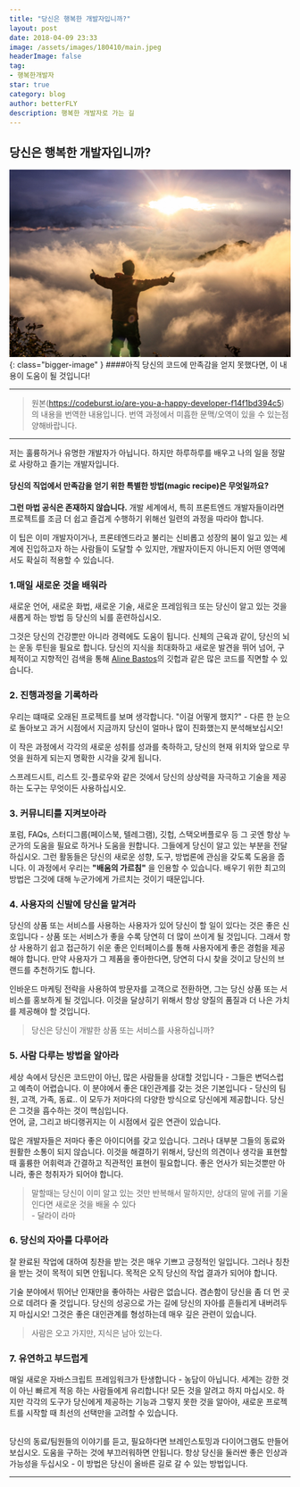 ```yaml
---
title: "당신은 행복한 개발자입니까?"
layout: post
date: 2018-04-09 23:33
image: /assets/images/180410/main.jpeg
headerImage: false
tag:
- 행복한개발자
star: true
category: blog
author: betterFLY
description: 행복한 개발자로 가는 길 
---
```


## 당신은 행복한 개발자입니까?
![Image][1]{: class="bigger-image" }
####아직 당신의 코드에 만족감을 얻지 못했다면, 이 내용이 도움이 될 것입니다!

---

> 원본(https://codeburst.io/are-you-a-happy-developer-f14f1bd394c5) 의 내용을 번역한 내용입니다.
번역 과정에서 미흡한 문맥/오역이 있을 수 있는점 양해바랍니다.

---

저는 훌륭하거나 유명한 개발자가 아닙니다. 하지만 하루하루를 배우고 나의 일을 정말로 사랑하고 즐기는 개발자입니다.

#### 당신의 직업에서 만족감을 얻기 위한 특별한 방법(magic recipe)은 무엇일까요?
**그런 마법 공식은 존재하지 않습니다.** 개발 세계에서, 특히 프론트엔드 개발자들이라면 프로젝트를 조금 더 쉽고 즐겁게 수행하기 위해선 일련의 과정을 따라야 합니다.
<br/>

이 팁은 이미 개발자이거나, 프론테엔드라고 불리는 신비롭고 성장의 붐이 일고 있는 세계에 진입하고자 하는 사람들이 도달할 수 있지만, 개발자이든지 아니든지 어떤 영역에서도 확실히 적용할 수 있습니다.
<br/>

### 1.매일 새로운 것을 배워라
새로운 언어, 새로운 화법, 새로운 기술, 새로운 프레임워크 또는 당신이 알고 있는 것을 새롭게 하는 방법 등 당신의 뇌를 훈련하십시오.

그것은 당신의 건강뿐만 아니라 경력에도 도움이 됩니다. 신체의 근육과 같이, 당신의 뇌는 운동 루틴을 필요로 합니다.
당신의 지식을 최대화하고 새로운 발견을 뛰어 넘어, 구체적이고 지향적인 검색을 통해 [Aline Bastos](https://github.com/alinebastos/dev-practice)의 깃헙과 같은 많은 코드를 직면할 수 있습니다. 


### 2. 진행과정을 기록하라
우리는 떄때로 오래된 프로젝트를 보며 생각합니다. "이걸 어떻게 했지?" - 다른 한 눈으로 돌아보고 과거 시점에서 지금까지 당신이 얼마나 많이 진화했는지 분석해보십시오!

이 작은 과정에서 각각의 새로운 성취를 성과를 축하하고, 당신의 현재 위치와 앞으로 무엇을 원하게 되는지 명확한 시각을 갖게 됩니다.

스프레드시트, 리스트 깃-플로우와 같은 것에서 당신의 상상력을 자극하고 기술을 제공하는 도구는 무엇이든 사용하십시오.

### 3. 커뮤니티를 지켜보아라
포럼, FAQs, 스터디그룹(페이스북, 텔레그램), 깃헙, 스택오버플로우 등 그 곳엔 항상 누군가의 도움을 필요로 하거나 도움을 원합니다. 그들에게 당신이 알고 있는 부분을 전달하십시오.
그런 활동들은 당신의 새로운 성향, 도구, 방법론에 관심을 갖도록 도움을 줍니다.
이 과정에서 우리는 **"배움의 가르침"** 을 인용할 수 있습니다. 배우기 위한 최고의 방법은 그것에 대해 누군가에게 가르치는 것이기 때문입니다.


### 4. 사용자의 신발에 당신을 맡겨라
당신의 상품 또는 서비스를 사용하는 사용자가 있어 당신이 할 일이 있다는 것은 좋은 신호입니다 - 상품 또는 서비스가 좋을 수록 당연히 더 많이 쓰이게 될 것입니다. 그래서 항상 사용하기 쉽고 접근하기 쉬운 좋은 인터페이스를 통해 사용자에게 좋은 경험을 제공해야 합니다.
만약 사용자가 그 제품을 좋아한다면, 당연히 다시 찾을 것이고 당신의 브랜드를 추천하기도 합니다.

인바운드 마케팅 전략을 사용하여 방문자를 고객으로 전환하면, 그는 당신 상품 또는 서비스를 홍보하게 될 것입니다. 이것을 달상히기 위해서 항상 양질의 품질과 더 나은 가치를 제공해야 할 것입니다.

>당신은 당신이 개발한 상품 또는 서비스를 사용하십니까?

### 5. 사람 다루는 방법을 알아라
세상 속에서 당신은 코드만이 아닌, 많은 사람들을 상대할 것입니다 - 그들은 변덕스럽고 예측이 어렵습니다.
이 분야에서 좋은 대인관계를 갖는 것은 기본입니다 - 당신의 팀원, 고객, 가족, 동료.. 이 모두가 저마다의 다양한 방식으로 당신에게 제공합니다. 당신은 그것을 흡수하는 것이 핵심입니다.
<br/>
언어, 글, 그리고 바디랭귀지는 이 시점에서 깊은 연관이 있습니다.

많은 개발자들은 저마다 좋은 아이디어를 갖고 있습니다. 그러나 대부분 그들의 동료와 원활한 소통이 되지 않습니다.
이것을 해결하기 위해서, 당신의 의견이나 생각을 표현할 때 훌륭한 어휘력과 간결하고 직관적인 표현이 필요합니다.
좋은 언사가 되는것뿐만 아니라, 좋은 청취자가 되어야 합니다.

> 말할때는 당신이 이미 알고 있는 것만 반복해서 말하지만, 상대의 말에 귀를 기울인다면 새로운 것을 배울 수 있다 <br/> - 달라이 라마

### 6. 당신의 자아를 다루어라
잘 완료된 작업에 대하여 칭찬을 받는 것은 매우 기쁘고 긍정적인 일입니다. 그러나 칭찬을 받는 것이 목적이 되면 안됩니다. 목적은 오직 당신의 작업 결과가 되어야 합니다.

기술 분야에서 뛰어난 인재만을 좋아하는 사람은 없습니다. 겸손함이 당신을 좀 더 먼 곳으로 데려다 줄 것입니다.
당신의 성공으로 가는 길에 당신의 자아를 흔들리게 내버려두지 마십시오! 그것은 좋은 대인관계를 형성하는데 매우 깊은 관련이 있습니다.
> 사람은 오고 가지만, 지식은 남아 있는다.


### 7. 유연하고 부드럽게
매일 새로운 자바스크립트 프레임워크가 탄생합니다 - 농담이 아닙니다.
세계는 강한 것이 아닌 빠르게 적응 하는 사람들에게 유리합니다! 모든 것을 알려고 하지 마십시오. 하지만 각각의 도구가 당신에게 제공하는 기능과 그렇지 못한 것을 알아야, 새로운 프로젝트를 시작할 때 최선의 선택만을 고려할 수 있습니다.

<br/>
당신의 동료/팀원들의 이야기를 듣고, 필요하다면 브레인스토밍과 다이어그램도 만들어 보십시오.
도움을 구하는 것에 부끄러워하면 안됩니다. 항상 당신을 둘러싼 좋은 인상과 가능성을 두십시오 - 이 방법은 당신이 올바른 길로 갈 수 있는 방법입니다. 



  

 

---




[1]: /assets/images/180410/main.jpeg